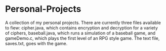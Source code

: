 # Personal-Projects
A collection of my personal projects. 
There are currently three files available to fiew:
cipher.java, which contains encryption and decryption for a variety of ciphers, 
baseball.java, which runs a simulation of a baseball game,
and gameDemo.c, which plays the first level of an RPG style game. The text file, saves.txt, goes with the game.
